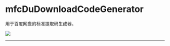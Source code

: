 # mfcDuDownloadCodeGenerator
用于百度网盘的标准提取码生成器。

![](https://cdn.jsdelivr.net/gh/JixunMoe/mfcDuDownloadCodeGenerator/imgs/sshot-stdcode.png)

---
